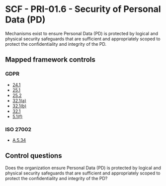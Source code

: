 # SCF - PRI-01.6 - Security of Personal Data (PD)
Mechanisms exist to ensure Personal Data (PD) is protected by logical and physical security safeguards that are sufficient and appropriately scoped to protect the confidentiality and integrity of the PD.
## Mapped framework controls
### GDPR
- [24.1](../gdpr/24.md#241)
- [25.1](../gdpr/25.md#251)
- [25.2](../gdpr/25.md#252)
- [32.1(a)](../gdpr/32.md#321%28a%29)
- [32.1(b)](../gdpr/32.md#321%28b%29)
- [32.1](../gdpr/32.md#321)
- [5.1(f)](../gdpr/5.md#51%28f%29)
  
### ISO 27002
- [A.5.34](../iso27002/a-5.md#a534)
  
## Control questions
Does the organization ensure Personal Data (PD) is protected by logical and physical security safeguards that are sufficient and appropriately scoped to protect the confidentiality and integrity of the PD?
  